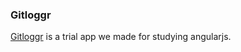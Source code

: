 ### Gitloggr

[Gitloggr](http://development.gitloggr.divshot.io/#/home) is a trial app we made for studying angularjs.
